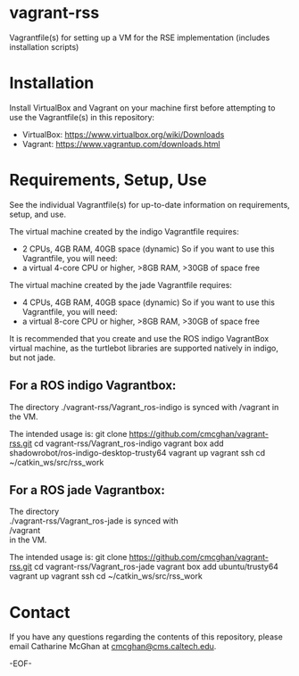# vagrant-rss
Vagrantfile(s) for setting up a VM for the RSE implementation (includes installation scripts)

Installation
============

Install VirtualBox and Vagrant on your machine first before attempting to use the Vagrantfile(s) in this repository:
* VirtualBox: https://www.virtualbox.org/wiki/Downloads
* Vagrant: https://www.vagrantup.com/downloads.html

Requirements, Setup, Use
========================

See the individual Vagrantfile(s) for up-to-date information on requirements, setup, and use.

The virtual machine created by the indigo Vagrantfile requires:
* 2 CPUs, 4GB RAM, 40GB space (dynamic)
So if you want to use this Vagrantfile, you will need:
* a virtual 4-core CPU or higher, >8GB RAM, >30GB of space free

The virtual machine created by the jade Vagrantfile requires:
* 4 CPUs, 4GB RAM, 40GB space (dynamic)
So if you want to use this Vagrantfile, you will need:
* a virtual 8-core CPU or higher, >8GB RAM, >30GB of space free

It is recommended that you create and use the ROS indigo VagrantBox virtual machine, as the turtlebot libraries are supported natively in indigo, but not jade.

For a ROS indigo Vagrantbox:
----------------------------

The directory
    ./vagrant-rss/Vagrant_ros-indigo
is synced with
    /vagrant
in the VM.

The intended usage is:
    git clone https://github.com/cmcghan/vagrant-rss.git
    cd vagrant-rss/Vagrant_ros-indigo
    vagrant box add shadowrobot/ros-indigo-desktop-trusty64
    vagrant up
    vagrant ssh
    cd ~/catkin_ws/src/rss_work

For a ROS jade Vagrantbox:
--------------------------

The directory  
    ./vagrant-rss/Vagrant_ros-jade
is synced with  
    /vagrant  
in the VM.

The intended usage is:
    git clone https://github.com/cmcghan/vagrant-rss.git
    cd vagrant-rss/Vagrant_ros-jade
    vagrant box add ubuntu/trusty64
    vagrant up
    vagrant ssh
    cd ~/catkin_ws/src/rss_work

Contact
=======

If you have any questions regarding the contents of this repository, please email Catharine McGhan at <cmcghan@cms.caltech.edu>.

-EOF-
